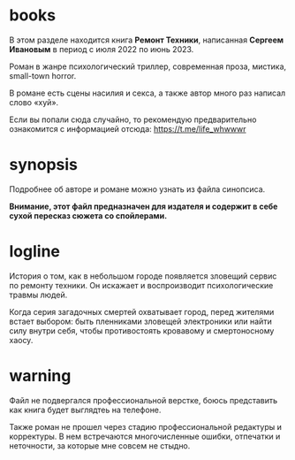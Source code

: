 # books
В этом разделе находится книга **Ремонт Техники**, написанная **Сергеем Ивановым** в период с июля 2022 по июнь 2023.

Роман в жанре психологический триллер, современная проза, мистика, small-town horror.

В романе есть сцены насилия и секса, а также автор много раз написал слово «хуй».

Если вы попали сюда случайно, то рекомендую предварительно ознакомится с информацией отсюда: https://t.me/life_whwwwr
# synopsis
Подробнее об авторе и романе можно узнать из файла синопсиса.

**Внимание, этот файл предназначен для издателя и содержит в себе сухой пересказ сюжета со спойлерами.**

# logline
История о том, как в небольшом городе появляется зловещий сервис по ремонту техники. Он искажает и воспроизводит психологические травмы людей.

Когда серия загадочных смертей охватывает город, перед жителями встает выбором: быть пленниками зловещей электроники или найти силу внутри себя, чтобы противостоять кровавому и смертоносному хаосу.

# warning
Файл не подвергался профессиональной верстке, боюсь представить как книга будет выглядтеь на телефоне.

Также роман не прошел через стадию профессиональной редактуры и корректуры. В нем встречаются многочисленные ошибки, отпечатки и неточности, за которые мне совсем не стыдно.  

 
